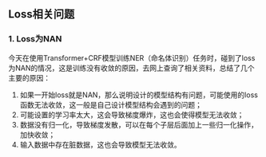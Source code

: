 ## Loss相关问题

### 1. Loss为NAN

今天在使用Transformer+CRF模型训练NER（命名体识别）任务时，碰到了loss为NAN的情况，这是训练没有收敛的原因，去网上查询了相关资料，总结了几个主要的原因：

1. 如果一开始loss就是NAN，那么说明设计的模型结构有问题，可能使用的loss函数无法收敛，这一般是自己设计模型结构会遇到的问题；
2. 可能设置的学习率太大，这会导致梯度爆炸，这也会使得模型无法收敛；
3. 数据没有归一化，导致梯度发散，可以在每个子层后面加上一些归一化操作，加快收敛；
4. 输入数据中存在脏数据，这也会导致模型无法收敛。

